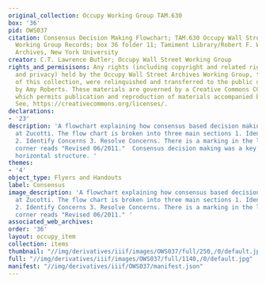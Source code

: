 ```yaml
---
original_collection: Occupy Working Group TAM.630
box: '36'
pid: OWS037
citation: Consensus Decision Making Flowchart; TAM.630 Occupy Wall Street Archives
  Working Group Records; box 36 folder 11; Tamiment Library/Robert F. Wagner Labor
  Archives, New York University
creator: C.T. Lawrence Butler; Occupy Wall Street Working Group
rights_and_permisisons: Any rights (including copyright and related rights to publicity
  and privacy) held by the Occupy Wall Street Archives Working Group, the creator
  of this collection, were relinquished and transferred to the public domain in 2013
  by Amy Roberts. These materials are governed by a Creative Commons CC0 license,
  which permits publication and reproduction of materials accompanied by full attribution.
  See, https://creativecommons.org/licenses/.
declarations:
- '23'
description: 'A flowchart explaining how consensus based decision making operated
  at Zucotti. The flow chart is broken into three main sections 1. Identify Values
  2. Identify Concerns 3. Resolve Concerns. There is a marking in the lower righthand
  corner reads "Revised 06/2011."  Consensus decision making was a key part of Occupy''s
  horizontal structure. '
themes:
- '4'
object_type: Flyers and Handouts
label: Consensus
image_description: 'A flowchart explaining how consensus based decision making operated
  at Zucotti. The flow chart is broken into three main sections 1. Identify Values
  2. Identify Concerns 3. Resolve Concerns. There is a marking in the lower righthand
  corner reads "Revised 06/2011." '
associated_web_archives:
order: '36'
layout: occupy_item
collection: items
thumbnail: "//img/derivatives/iiif/images/OWS037/full/250,/0/default.jpg"
full: "//img/derivatives/iiif/images/OWS037/full/1140,/0/default.jpg"
manifest: "//img/derivatives/iiif/OWS037/manifest.json"
---
```


